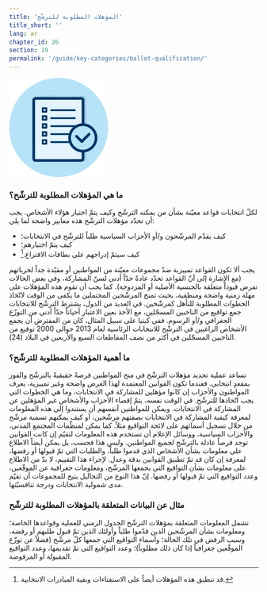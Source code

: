 ```yaml
---
title: 'المؤهلات المطلوبة للترشّح'
title_short: ''
lang: ar
chapter_id: 26
section: 19
permalink: '/guide/key-categories/ballot-qualification/'
---
```


![المؤهلات المطلوبة للترشّح](/assets/images/inventory/categories/ballot-qualification.png)

### ما هي المؤهلات المطلوبة للترشّح؟

لكلّ انتخابات قواعد معيّنة بشأن من يمكنه الترشّح وكيف يتمّ اختيار هؤلاء الأشخاص. يجب أن تحدّد مؤهلات الترشّح هذه معايير واضحة لما يلي:

- كيف يقدّم المرشّحون و/أو الأحزاب السياسية طلباً للترشّح في الانتخابات؛
- كيف يتمّ اختيارهم؛
- كيف سيتمّ إدراجهم على بطاقات الاقتراع.[^1]

يجب ألا تكون القواعد تمييزية ضدّ مجموعات معيّنة من المواطنين أو مقيّدة جداً لحرياتهم (مع الإشارة إلى أنّ القواعد تحدّد عادةً حدّاً أدنى لسنّ المشاركة، وفي بعض الحالات تفرض قيوداً متعلقة بالجنسية الأصلية أو المزدوجة). كما يجب أن تقوم هذه المؤهلات على مهلة زمنية واضحة ومنطقية، بحيث تمنح المرشّحين المحتملين ما يكفي من الوقت لاتّخاذ الخطوات المطلوبة للتأهل كمرشّحين. في العديد من الدول، يشترط الترشّح للانتخابات جمع تواقيع من الناخبين المسجّلين، مع الأخذ بعين الاعتبار أحياناً حدّاً أدنى من التوزّع الجغرافي و/أو الرسوم. ففي كينيا على سبيل المثال، كان من المفترض أن يجمع الأشخاص الراغبين في الترشّح للانتخابات الرئاسية لعام 2013 حوالى 2000 توقيع من الناخبين المسجّلين في أكثر من نصف المقاطعات السبع والأربعين في البلاد (24).

### ما أهمية المؤهلات المطلوبة للترشّح؟

تساعد عملية تحديد مؤهلات الترشّح في منح المواطنين فرصةً حقيقيةً بالترشّح والفوز بمقعدٍ انتخابي. فعندما تكون القوانين المعتمدة لهذا الغرض واضحة وغير تمييزية، يعرف المواطنون والأحزاب إن كانوا مؤهلين للمشاركة في الانتخابات، وما هي الخطوات التي يجب اتّخاذها للترشّح. في الوقت نفسه، يتمّ إقصاء الأحزاب والأشخاص غير المؤهلين عن المشاركة في الانتخابات. ويمكن للمواطنين أنفسهم أن يستندوا إلى هذه المعلومات لمعرفة كيفية المشاركة في الانتخابات بصفتهم مرشّحين، أو كيف يمكنهم تسمية مرشّح من خلال تسجيل أسمائهم على لائحة التواقيع مثلاً. كما يمكن لمنظّمات المجتمع المدني، والأحزاب السياسية، ووسائل الإعلام أن تستخدم هذه المعلومات لتقيّم إن كانت القوانين توجد فرصاً عادلة بالترشّح لجميع المواطنين. وليس هذا فحسب، بل يمكن أيضاً الاطلاع على معلومات بشأن الأشخاص الذي قدموا طلباً، والطلبات التي تمّ قبولها أو رفضها، لمعرفة إن كان قد تمّ تطبيق القوانين بدقة وعدل. لإجراء هذا التقييم، لا بدّ من الاطلاع على معلومات بشأن التواقيع التي يجمعها المرشّح، ومعلومات جغرافية عن الموقّعين، وعدد التواقيع التي تمّ قبولها أو رفضها. إنّ هذا النوع من التحاليل يتيح للمجموعات أن تقيّم مدى شمولية الانتخابات ودرجة تنافسيّتها.

### مثال عن البيانات المتعلقة بالمؤهلات المطلوبة للترشّح

تشمل المعلومات المتعلقة بمؤهلات الترشّح الجدول الزمني للعملية وقواعدها الخاصة؛ ومعلومات بشأن المرشّحين الذين قدّموا طلباً وأولئك الذين تمّ قبول طلبهم أو رفضه، وسبب الرفض في تلك الحالة؛ وأسماء التواقيع التي جمعها كلّ مرشّح (فضلاً عن توزّع الموقّعين جغرافياً إذا كان ذلك مطلوباً)؛ وعدد التواقيع التي تمّ تقديمها، وعدد التواقيع المقبولة أو المرفوضة.

[^1]: قد تنطبق هذه المؤهلات أيضاً على الاستفتاءات وبقية المبادرات الانتخابية.
